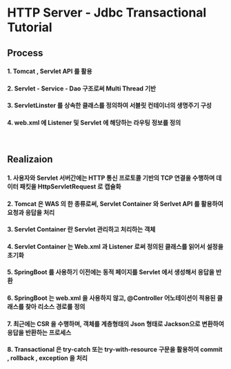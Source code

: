 # HTTP Server - Jdbc Transactional Tutorial<br/>


## Process
#### 1. Tomcat , Servlet API 를 활용
#### 2. Servlet - Service - Dao 구조로써 Multi Thread 기반
#### 3. ServletLinster 를 상속한 클래스를 정의하여 서블릿 컨테이너의 생명주기 구성
#### 4. web.xml 에 Listener 및 Servlet 에 해당하는 라우팅 정보를 정의<br/><br/><br/>


## Realizaion
#### 1. 사용자와 Servlet 서버간에는 HTTP 통신 프로토콜 기반의 TCP 연결을 수행하며 데이터 패킷을 HttpServletRequest 로 캡슐화
#### 2. Tomcat 은 WAS 의 한 종류로써, Servlet Container 와 Serlvet API 를 활용하여 요청과 응답을 처리
#### 3. Servlet Container 란 Servlet 관리하고 처리하는 객체
#### 4. Servlet Container 는 Web.xml 과 Listener 로써 정의된 클래스를 읽어서 설정을 초기화
#### 5. SpringBoot 를 사용하기 이전에는 동적 페이지를 Servlet 에서 생성해서 응답을 반환
#### 6. SpringBoot 는 web.xml 을 사용하지 않고, @Controller 어노테이션이 적용된 클래스를 찾아 리소스 경로를 정의
#### 7. 최근에는 CSR 을 수행하며, 객체를 계층형태의 Json 형태로 Jackson으로 변환하여 응답을 반환하는 프로세스
#### 8. Transactional 은 try-catch 또는 try-with-resource 구문을 활용하여 commit , rollback , exception 을 처리
